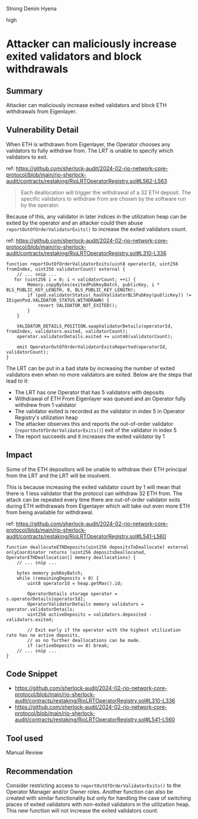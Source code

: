 Strong Denim Hyena

high

# Attacker can maliciously increase exited validators and block withdrawals

## Summary
Attacker can maliciously increase exited validators and block ETH withdrawals from Eigenlayer.

## Vulnerability Detail
When ETH is withdrawn from Eigenlayer, the Operator chooses any validators to fully withdraw from. The LRT is unable to specify which validators to exit. 

ref: https://github.com/sherlock-audit/2024-02-rio-network-core-protocol/blob/main/rio-sherlock-audit/contracts/restaking/RioLRTOperatorRegistry.sol#L562-L563
> Each deallocation will trigger the withdrawal of a 32 ETH deposit. The specific validators to withdraw from are chosen by the software run by the operator.

Because of this, any validator in later indices in the utilization heap can be exited by the operator and an attacker could then abuse `reportOutOfOrderValidatorExits()` to increase the exited validators count. 

ref: https://github.com/sherlock-audit/2024-02-rio-network-core-protocol/blob/main/rio-sherlock-audit/contracts/restaking/RioLRTOperatorRegistry.sol#L310-L336
```solidity
function reportOutOfOrderValidatorExits(uint8 operatorId, uint256 fromIndex, uint256 validatorCount) external {
    // ... snip ...
   for (uint256 i = 0; i < validatorCount; ++i) {
        Memory.copyBytes(exitedPubKeyBatch, publicKey, i * BLS_PUBLIC_KEY_LENGTH, 0, BLS_PUBLIC_KEY_LENGTH);
        if (pod.validatorStatus(_hashValidatorBLSPubKey(publicKey)) != IEigenPod.VALIDATOR_STATUS.WITHDRAWN) {
            revert VALIDATOR_NOT_EXITED();
        }
    }

    VALIDATOR_DETAILS_POSITION.swapValidatorDetails(operatorId, fromIndex, validators.exited, validatorCount);
    operator.validatorDetails.exited += uint40(validatorCount);

    emit OperatorOutOfOrderValidatorExitsReported(operatorId, validatorCount);
}
```

The LRT can be put in a bad state by increasing the number of exited validators even when no more validators are exited. Below are the steps that lead to it:
- The LRT has one Operator that has 5 validators with deposits
- Withdrawal of ETH From Eigenlayer was queued and an Operator fully withdrew from 1 validator
- The validator exited is recorded as the validator in index 5 in Operator Registry's utilization heap
- The attacker observes this and reports the out-of-order validator (`reportOutOfOrderValidatorExits()`) exit of the validator in index 5
- The report succeeds and it increases the exited validator by 1

## Impact

Some of the ETH depositors will be unable to withdraw their ETH principal from the LRT and the LRT will be insolvent.

This is because increasing the exited validator count by 1 will mean that there is 1 less validator that the protocol can withdraw 32 ETH from. The attack can be repeated every time there are out-of-order validator exits during ETH withdrawals from Eigenlayer which will take out even more ETH from being available for withdrawal.

ref: https://github.com/sherlock-audit/2024-02-rio-network-core-protocol/blob/main/rio-sherlock-audit/contracts/restaking/RioLRTOperatorRegistry.sol#L541-L560
```solidity
function deallocateETHDeposits(uint256 depositsToDeallocate) external onlyCoordinator returns (uint256 depositsDeallocated, OperatorETHDeallocation[] memory deallocations) {
    // ... snip ...

    bytes memory pubKeyBatch;
    while (remainingDeposits > 0) {
        uint8 operatorId = heap.getMax().id;

        OperatorDetails storage operator = s.operatorDetails[operatorId];
        OperatorValidatorDetails memory validators = operator.validatorDetails;
        uint256 activeDeposits = validators.deposited - validators.exited;

        // Exit early if the operator with the highest utilization rate has no active deposits,
        // as no further deallocations can be made.
        if (activeDeposits == 0) break;
    // ... snip ...
}
```
## Code Snippet
- https://github.com/sherlock-audit/2024-02-rio-network-core-protocol/blob/main/rio-sherlock-audit/contracts/restaking/RioLRTOperatorRegistry.sol#L310-L336
- https://github.com/sherlock-audit/2024-02-rio-network-core-protocol/blob/main/rio-sherlock-audit/contracts/restaking/RioLRTOperatorRegistry.sol#L541-L560

## Tool used

Manual Review

## Recommendation
Consider restricting access to `reportOutOfOrderValidatorExits()` to the Operator Manager and/or Owner roles. Another function can also be created with similar functionality but only for handling the case of switching places of exited validators with non-exited validators in the utilization heap. This new function will not increase the exited validators count.